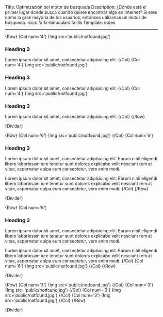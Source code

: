 Title: Optimización del motor de busqueda
Description: ¿Dónde está el primer lugar donde busca cuando quiere encontrar algo en Internet? Si eres como la gran mayoría de los usuarios, entonces utilizarías un motor de búsqueda.
Icon: fa fa-binoculars fa-3x
Template: index

----

{Row}
{Col num='4'}
{Img src='public/notfound.jpg'}
### Heading 3
Lorem ipsum dolor sit amet, consectetur adipisicing elit.
{/Col}
{Col num='4'}
{Img src='public/notfound.jpg'}
### Heading 3
Lorem ipsum dolor sit amet, consectetur adipisicing elit.
{/Col}
{Col num='4'}
{Img src='public/notfound.jpg'}
### Heading 3

Lorem ipsum dolor sit amet, consectetur adipisicing elit.
{/Col}
{/Row}

{Divider}

{Row}
{Col num='6'}
{Img src='public/notfound.jpg'}
{/Col}
{Col num='6'}
### Heading 3

Lorem ipsum dolor sit amet, consectetur adipisicing elit. Earum nihil eligendi libero laboriosam iure tenetur sunt dolores explicabo velit nesciunt rem at vitae, aspernatur culpa eum consectetur, vero enim modi.

Lorem ipsum dolor sit amet, consectetur adipisicing elit. Earum nihil eligendi libero laboriosam iure tenetur sunt dolores explicabo velit nesciunt rem at vitae, aspernatur culpa eum consectetur, vero enim modi.
{/Col}
{/Row}

{Divider}

{Row}
{Col num='6'}
### Heading 3

Lorem ipsum dolor sit amet, consectetur adipisicing elit. Earum nihil eligendi libero laboriosam iure tenetur sunt dolores explicabo velit nesciunt rem at vitae, aspernatur culpa eum consectetur, vero enim modi.

Lorem ipsum dolor sit amet, consectetur adipisicing elit. Earum nihil eligendi libero laboriosam iure tenetur sunt dolores explicabo velit nesciunt rem at vitae, aspernatur culpa eum consectetur, vero enim modi.
{/Col}
{Col num='6'}
{Img src='public/notfound.jpg'}
{/Col}
{/Row}


{Divider}

{Row}
{Col num='3'}
{Img src='public/notfound.jpg'}
{/Col}
{Col num='3'}
{Img src='public/notfound.jpg'}
{/Col}
{Col num='3'}
{Img src='public/notfound.jpg'}
{/Col}
{Col num='3'}
{Img src='public/notfound.jpg'}
{/Col}
{/Row}


{Divider}
